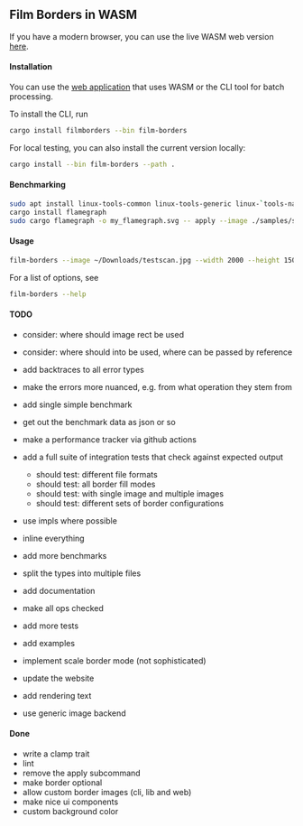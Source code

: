 ## Film Borders in WASM

If you have a modern browser, you can use the live WASM web version [here](https://film-borders.romnn.com).

#### Installation
You can use the [web application](https://film-borders.romnn.com) that uses WASM or the CLI tool for batch processing.

To install the CLI, run
```bash
cargo install filmborders --bin film-borders
```

For local testing, you can also install the current version locally:
```bash
cargo install --bin film-borders --path .
```

#### Benchmarking
```bash
sudo apt install linux-tools-common linux-tools-generic linux-`tools-name -r`
cargo install flamegraph
sudo cargo flamegraph -o my_flamegraph.svg -- apply --image ./samples/sample1.jpg --output ./output/sample1.png --border 0 --scale 1.00
```

#### Usage
```bash
film-borders --image ~/Downloads/testscan.jpg --width 2000 --height 1500 --border 10 --rotate 90
```

For a list of options, see
```bash
film-borders --help
```

#### TODO
- consider: where should image rect be used
- consider: where should into be used, where can be passed by reference
- add backtraces to all error types
- make the errors more nuanced, e.g. from what operation they stem from

- add single simple benchmark
- get out the benchmark data as json or so
- make a performance tracker via github actions
- add a full suite of integration tests that check against expected output
  - should test: different file formats
  - should test: all border fill modes
  - should test: with single image and multiple images
  - should test: different sets of border configurations

- use impls where possible
- inline everything
- add more benchmarks
- split the types into multiple files
- add documentation
- make all ops checked
- add more tests
- add examples
- implement scale border mode (not sophisticated)
- update the website
- add rendering text
- use generic image backend

#### Done
- write a clamp trait
- lint
- remove the apply subcommand
- make border optional
- allow custom border images (cli, lib and web)
- make nice ui components
- custom background color
